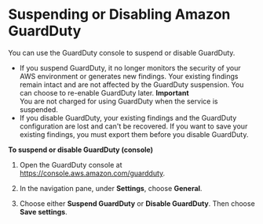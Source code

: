 # Suspending or Disabling Amazon GuardDuty<a name="guardduty_suspend-disable"></a>

You can use the GuardDuty console to suspend or disable GuardDuty\. 
+ If you suspend GuardDuty, it no longer monitors the security of your AWS environment or generates new findings\. Your existing findings remain intact and are not affected by the GuardDuty suspension\. You can choose to re\-enable GuardDuty later\. 
**Important**  
You are not charged for using GuardDuty when the service is suspended\.
+ If you disable GuardDuty, your existing findings and the GuardDuty configuration are lost and can't be recovered\. If you want to save your existing findings, you must export them before you disable GuardDuty\.

**To suspend or disable GuardDuty \(console\)**

1. Open the GuardDuty console at [https://console\.aws\.amazon\.com/guardduty](https://console.aws.amazon.com/guardduty)\. 

1. In the navigation pane, under **Settings**, choose **General**\.

1. Choose either **Suspend GuardDuty** or **Disable GuardDuty**\. Then choose **Save settings**\.